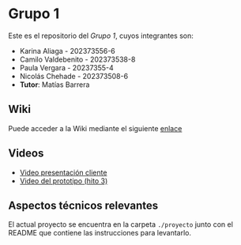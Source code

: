 # Grupo 1

Este es el repositorio del *Grupo 1*, cuyos integrantes son:

* Karina Aliaga - 202373556-6
* Camilo Valdebenito - 202373538-8
* Paula Vergara - 20237355-4
* Nicolás Chehade - 202373508-6
* **Tutor**: Matías Barrera

## Wiki

Puede acceder a la Wiki mediante el siguiente [enlace](https://github.com/WhoRegisteredAllTheGoodUsernames/GRUPO01-2025-PROYINF/wiki)

## Videos

* [Video presentación cliente](https://aula.usm.cl/mod/resource/view.php?id=6926137)
* [Video del prototipo (hito 3)](https://drive.google.com/file/d/1ZHyrN3JYr40UPfIVpAECvdtiyD-zbHO0/view?usp=sharing)
<!--* [Video presentación avance 1](https://www.youtube.com/)
* Etc ...-->

## Aspectos técnicos relevantes

El actual proyecto se encuentra en la carpeta ```./proyecto``` junto con el README que contiene las instrucciones para levantarlo.
